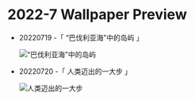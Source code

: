 # 2022-7 Wallpaper Preview

- 20220719 -「 “巴伐利亚海”中的岛屿 」

  ![“巴伐利亚海”中的岛屿](https://cn.bing.com/th?id=OHR.FraueninselChiemsee_ZH-CN3541482552_UHD.jpg&rf=LaDigue_UHD.jpg&pid=hp&w=3840&h=2160&rs=1&c=4)

- 20220720 -「 人类迈出的一大步 」

  ![人类迈出的一大步](https://cn.bing.com/th?id=OHR.MoonPhases_ZH-CN3779272016_UHD.jpg&rf=LaDigue_UHD.jpg&pid=hp&w=3840&h=2160&rs=1&c=4)
